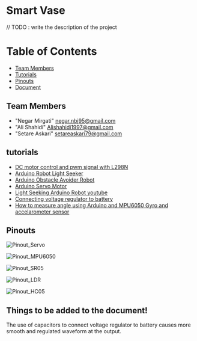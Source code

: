 # Smart Vase
// TODO : write the description of the project
# Table of Contents
* [Team Members](#team-members)
* [Tutorials](#tutorials)
* [Pinouts](#pinouts)
* [Document](#things-to-be-added-to-the-document)


## Team Members
* "Negar Mirgati" negar.nbj95@gmail.com
* "Ali Shahidi" Alishahidi1997@gmail.com
* "Setare Askari" setareaskari79@gmail.com

## tutorials
* [DC motor control and pwm signal with L298N ](https://www.youtube.com/watch?v=Da4HY7HZ6h0)  
* [Arduino Robot Light Seeker](http://www.instructables.com/id/First-Arduino-Robot-Light-Seeker/)  
* [Arduino Obstacle Avoider Robot](http://mertarduinotutorial.blogspot.com.tr/2016/12/arduino-project-tutorial-01-obstacle.html) 
* [Arduino Servo Motor](http://www.instructables.com/id/Arduino-Servo-Motors/)  
* [Light Seeking Arduino Robot youtube](https://youtu.be/BuWAZL51YSM)  
* [Connecting voltage regulator to battery](https://www.youtube.com/watch?v=Y-q7OxS4jRE)
* [How to measure angle using Arduino and MPU6050 Gyro and accelarometer sensor](https://www.youtube.com/watch?v=U7lf_E79j7Q)


## Pinouts
![Pinout_Servo](https://c2.staticflickr.com/6/5472/31084586086_90cf3e51e9_o.jpg)  
  
  
![Pinout_MPU6050](http://42bots.com/wp-content/uploads/2014/03/MPU6050-Arduino-Uno-Connections.jpg)  
  
![Pinout_SR05](https://howtomechatronics.com/wp-content/uploads/2015/07/Ultrasonic-Sensor-Cirucit-Schematics-04.png)  
  
![Pinout_LDR](http://static.cactus.io/img/hookups/arduino/hookup-arduino-to-LDR-sensor.jpg)  
  
![Pinout_HC05](https://maker.pro/storage/xGHSPgr/xGHSPgrXjdGGHNqMCWlWXsEj4xZYhZdxlYnJ1ONB.jpeg)


## Things to be added to the document!
The use of capacitors to connect voltage regulator to battery causes more smooth and regulated waveform at the output.


